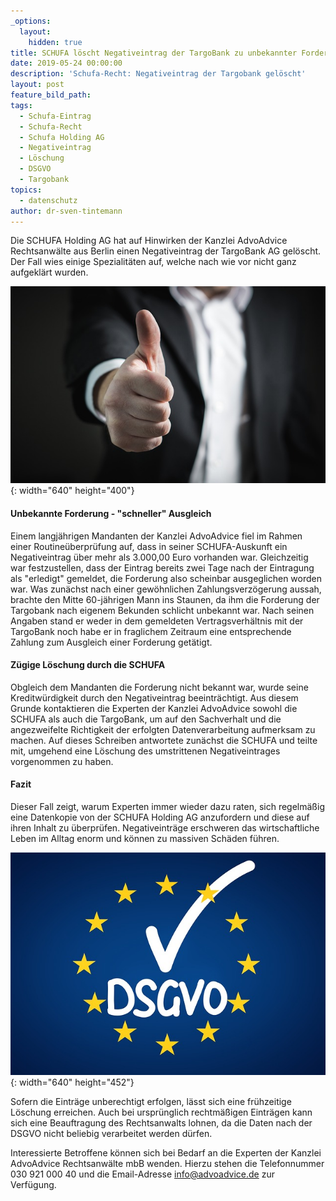 ```yaml
---
_options:
  layout:
    hidden: true
title: SCHUFA löscht Negativeintrag der TargoBank zu unbekannter Forderung
date: 2019-05-24 00:00:00
description: 'Schufa-Recht: Negativeintrag der Targobank gelöscht'
layout: post
feature_bild_path:
tags:
  - Schufa-Eintrag
  - Schufa-Recht
  - Schufa Holding AG
  - Negativeintrag
  - Löschung
  - DSGVO
  - Targobank
topics:
  - datenschutz
author: dr-sven-tintemann
---
```


Die SCHUFA Holding AG hat auf Hinwirken der Kanzlei AdvoAdvice Rechtsanw&auml;lte aus Berlin einen Negativeintrag der TargoBank AG gel&ouml;scht. Der Fall wies einige Spezialit&auml;ten auf, welche nach wie vor nicht ganz aufgekl&auml;rt wurden.

![Daumen hoch - Foto Pixabay](/uploads/thumbs-up-2056022-640-1.jpg "Erfolg gegen Negativeintrag der Targobank"){: width="640" height="400"}

#### Unbekannte Forderung - "schneller" Ausgleich

Einem langj&auml;hrigen Mandanten der Kanzlei AdvoAdvice fiel im Rahmen einer Routine&uuml;berpr&uuml;fung auf, dass in seiner SCHUFA-Auskunft ein Negativeintrag &uuml;ber mehr als 3.000,00 Euro vorhanden war. Gleichzeitig war festzustellen, dass der Eintrag bereits zwei Tage nach der Eintragung als "erledigt" gemeldet, die Forderung also scheinbar ausgeglichen worden war. Was zun&auml;chst nach einer gew&ouml;hnlichen Zahlungsverz&ouml;gerung aussah, brachte den Mitte 60-j&auml;hrigen Mann ins Staunen, da ihm die Forderung der Targobank nach eigenem Bekunden schlicht unbekannt war. Nach seinen Angaben stand er weder in dem gemeldeten Vertragsverh&auml;ltnis mit der TargoBank noch habe er in fraglichem Zeitraum eine entsprechende Zahlung zum Ausgleich einer Forderung get&auml;tigt.

#### Z&uuml;gige L&ouml;schung durch die SCHUFA

Obgleich dem Mandanten die Forderung nicht bekannt war, wurde seine Kreditw&uuml;rdigkeit durch den Negativeintrag beeintr&auml;chtigt. Aus diesem Grunde kontaktieren die Experten der Kanzlei AdvoAdvice sowohl die SCHUFA als auch die TargoBank, um auf den Sachverhalt und die angezweifelte Richtigkeit der erfolgten Datenverarbeitung aufmerksam zu machen. Auf dieses Schreiben antwortete zun&auml;chst die SCHUFA und teilte mit, umgehend eine L&ouml;schung des umstrittenen Negativeintrages vorgenommen zu haben.&nbsp;

#### Fazit

Dieser Fall zeigt, warum Experten immer wieder dazu raten, sich regelm&auml;&szlig;ig eine Datenkopie von der SCHUFA Holding AG anzufordern und diese auf ihren Inhalt zu &uuml;berpr&uuml;fen. Negativeintr&auml;ge erschweren das wirtschaftliche Leben im Alltag enorm und k&ouml;nnen zu massiven Sch&auml;den f&uuml;hren.

![DSGVO - Foto Pixabay](/uploads/dsgvo-3446011-640-1.jpg "Negativeintrag der Targobank durch Schufa gelöscht"){: width="640" height="452"}

Sofern die Eintr&auml;ge unberechtigt erfolgen, l&auml;sst sich eine fr&uuml;hzeitige L&ouml;schung erreichen. Auch bei urspr&uuml;nglich rechtm&auml;&szlig;igen Eintr&auml;gen kann sich eine Beauftragung des Rechtsanwalts lohnen, da die Daten nach der DSGVO nicht beliebig verarbeitet werden d&uuml;rfen.&nbsp;

Interessierte Betroffene k&ouml;nnen sich bei Bedarf an die Experten der Kanzlei AdvoAdvice Rechtsanw&auml;lte mbB wenden. Hierzu stehen die Telefonnummer 030 921 000 40 und die Email-Adresse info@advoadvice.de zur Verf&uuml;gung.&nbsp;